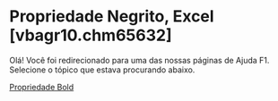 
# Propriedade Negrito, Excel [vbagr10.chm65632]

Olá! Você foi redirecionado para uma das nossas páginas de Ajuda F1. Selecione o tópico que estava procurando abaixo.

[Propriedade Bold](http://msdn.microsoft.com/library/224f4cc5-a495-062a-655b-828182cbe3de%28Office.15%29.aspx)
